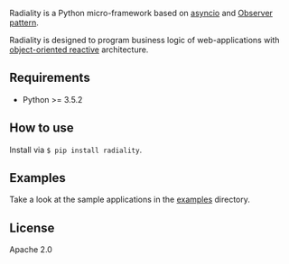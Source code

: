 Radiality is a Python micro-framework based on
[asyncio](https://docs.python.org/3/library/asyncio.html) and
[Observer pattern](http://en.wikipedia.org/wiki/Observer_pattern).

Radiality is designed to program business logic of web-applications with
[object-oriented
reactive](http://en.wikipedia.org/wiki/Reactive_programming#Object-oriented)
architecture.

## Requirements

* Python >= 3.5.2

## How to use

Install via `$ pip install radiality`.

## Examples

Take a look at the sample applications in the [examples](./examples) directory.

## License

Apache 2.0
